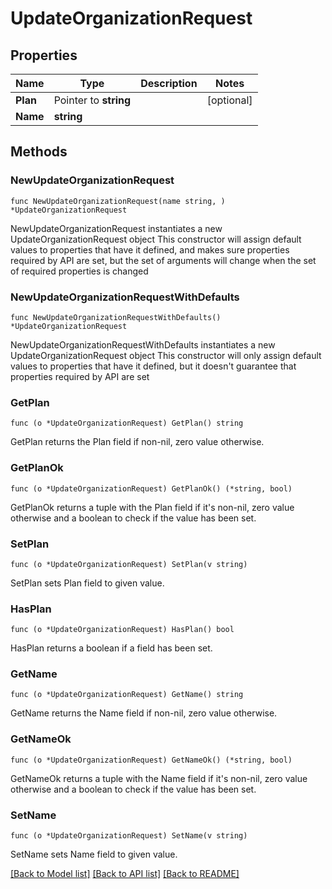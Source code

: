 # UpdateOrganizationRequest

## Properties

Name | Type | Description | Notes
------------ | ------------- | ------------- | -------------
**Plan** | Pointer to **string** |  | [optional] 
**Name** | **string** |  | 

## Methods

### NewUpdateOrganizationRequest

`func NewUpdateOrganizationRequest(name string, ) *UpdateOrganizationRequest`

NewUpdateOrganizationRequest instantiates a new UpdateOrganizationRequest object
This constructor will assign default values to properties that have it defined,
and makes sure properties required by API are set, but the set of arguments
will change when the set of required properties is changed

### NewUpdateOrganizationRequestWithDefaults

`func NewUpdateOrganizationRequestWithDefaults() *UpdateOrganizationRequest`

NewUpdateOrganizationRequestWithDefaults instantiates a new UpdateOrganizationRequest object
This constructor will only assign default values to properties that have it defined,
but it doesn't guarantee that properties required by API are set

### GetPlan

`func (o *UpdateOrganizationRequest) GetPlan() string`

GetPlan returns the Plan field if non-nil, zero value otherwise.

### GetPlanOk

`func (o *UpdateOrganizationRequest) GetPlanOk() (*string, bool)`

GetPlanOk returns a tuple with the Plan field if it's non-nil, zero value otherwise
and a boolean to check if the value has been set.

### SetPlan

`func (o *UpdateOrganizationRequest) SetPlan(v string)`

SetPlan sets Plan field to given value.

### HasPlan

`func (o *UpdateOrganizationRequest) HasPlan() bool`

HasPlan returns a boolean if a field has been set.

### GetName

`func (o *UpdateOrganizationRequest) GetName() string`

GetName returns the Name field if non-nil, zero value otherwise.

### GetNameOk

`func (o *UpdateOrganizationRequest) GetNameOk() (*string, bool)`

GetNameOk returns a tuple with the Name field if it's non-nil, zero value otherwise
and a boolean to check if the value has been set.

### SetName

`func (o *UpdateOrganizationRequest) SetName(v string)`

SetName sets Name field to given value.



[[Back to Model list]](../README.md#documentation-for-models) [[Back to API list]](../README.md#documentation-for-api-endpoints) [[Back to README]](../README.md)


